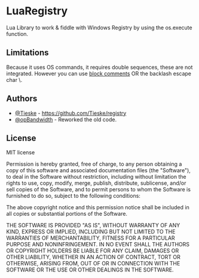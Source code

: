 # LuaRegistry

Lua Library to work & fiddle with Windows Registry by using the os.execute function.

## Limitations

Because it uses OS commands, it requires double sequences, these are not integrated. However you can use [block comments](https://www.lua.org/pil/1.3.html) OR the backlash escape char \\.


## Authors

- [@Tieske](https://github.com/Tieske) - https://github.com/Tieske/registry
- [@opBandwidth](https://github.com/opBandwidth) - Reworked the old code.

## License

MIT license

Permission is hereby granted, free of charge, to any person obtaining a copy of this software and associated documentation files (the "Software"), to deal in the Software without restriction, including without limitation the rights to use, copy, modify, merge, publish, distribute, sublicense, and/or sell copies of the Software, and to permit persons to whom the Software is furnished to do so, subject to the following conditions:

The above copyright notice and this permission notice shall be included in all copies or substantial portions of the Software.

THE SOFTWARE IS PROVIDED "AS IS", WITHOUT WARRANTY OF ANY KIND, EXPRESS OR IMPLIED, INCLUDING BUT NOT LIMITED TO THE WARRANTIES OF MERCHANTABILITY, FITNESS FOR A PARTICULAR PURPOSE AND NONINFRINGEMENT. IN NO EVENT SHALL THE AUTHORS OR COPYRIGHT HOLDERS BE LIABLE FOR ANY CLAIM, DAMAGES OR OTHER LIABILITY, WHETHER IN AN ACTION OF CONTRACT, TORT OR OTHERWISE, ARISING FROM, OUT OF OR IN CONNECTION WITH THE SOFTWARE OR THE USE OR OTHER DEALINGS IN THE SOFTWARE.

